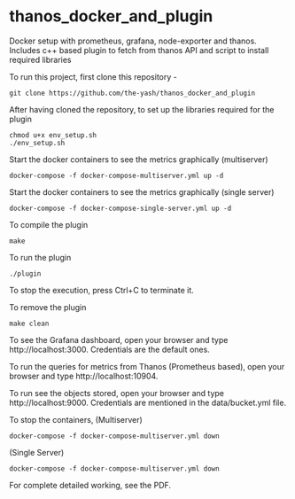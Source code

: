 # thanos_docker_and_plugin
Docker setup with prometheus, grafana, node-exporter and thanos. Includes c++ based plugin to fetch from thanos API and script to install required libraries

To run this project, first clone this repository - 
```
git clone https://github.com/the-yash/thanos_docker_and_plugin
```

After having cloned the repository, to set up the libraries required for the plugin
``` 
chmod u+x env_setup.sh
./env_setup.sh 
```

Start the docker containers to see the metrics graphically (multiserver)
```
docker-compose -f docker-compose-multiserver.yml up -d
```

Start the docker containers to see the metrics graphically (single server)
```
docker-compose -f docker-compose-single-server.yml up -d
```

To compile the plugin
```
make
```

To run the plugin
```
./plugin
```

To stop the execution, press Ctrl+C to terminate it.

To remove the plugin
```
make clean
```

To see the Grafana dashboard, open your browser and type http://localhost:3000. Credentials are the default ones.

To run the queries for metrics from Thanos (Prometheus based), open your browser and type http://localhost:10904.

To run see the objects stored, open your browser and type http://localhost:9000. Credentials are mentioned in the data/bucket.yml file.

To stop the containers,
(Multiserver)
```
docker-compose -f docker-compose-multiserver.yml down
```
(Single Server)
```
docker-compose -f docker-compose-multiserver.yml down
```

For complete detailed working, see the PDF.
